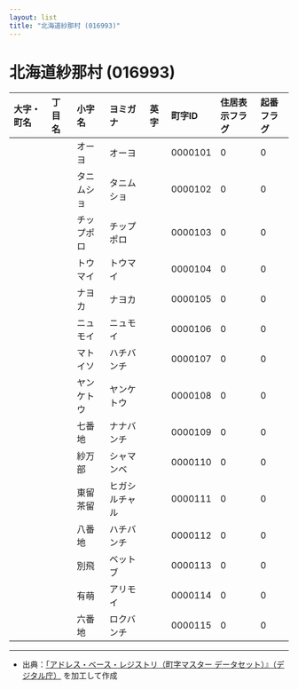 ```yaml
---
layout: list
title: "北海道紗那村 (016993)"
---
```


# 北海道紗那村 (016993)

| 大字・町名 | 丁目名 | 小字名 | ヨミガナ | 英字 | 町字ID | 住居表示フラグ | 起番フラグ |
|:---|:---|:---|:---|:---|:---|:---|:---|
|  |  | オーヨ | オーヨ |  | 0000101 | 0 | 0 |
|  |  | タニムショ | タニムショ |  | 0000102 | 0 | 0 |
|  |  | チップポロ | チップポロ |  | 0000103 | 0 | 0 |
|  |  | トウマイ | トウマイ |  | 0000104 | 0 | 0 |
|  |  | ナヨカ | ナヨカ |  | 0000105 | 0 | 0 |
|  |  | ニュモイ | ニュモイ |  | 0000106 | 0 | 0 |
|  |  | マトイソ | ハチバンチ |  | 0000107 | 0 | 0 |
|  |  | ヤンケトウ | ヤンケトウ |  | 0000108 | 0 | 0 |
|  |  | 七番地 | ナナバンチ |  | 0000109 | 0 | 0 |
|  |  | 紗万部 | シャマンベ |  | 0000110 | 0 | 0 |
|  |  | 東留茶留 | ヒガシルチャル |  | 0000111 | 0 | 0 |
|  |  | 八番地 | ハチバンチ |  | 0000112 | 0 | 0 |
|  |  | 別飛 | ベットブ |  | 0000113 | 0 | 0 |
|  |  | 有萌 | アリモイ |  | 0000114 | 0 | 0 |
|  |  | 六番地 | ロクバンチ |  | 0000115 | 0 | 0 |

---

- 出典：[「アドレス・ベース・レジストリ（町字マスター データセット）』（デジタル庁）](https://www.digital.go.jp/policies/base_registry_address/) を加工して作成